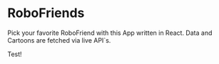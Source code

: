 # RoboFriends
Pick your favorite RoboFriend with this App written in React. Data and Cartoons are fetched via live API`s.

Test!
